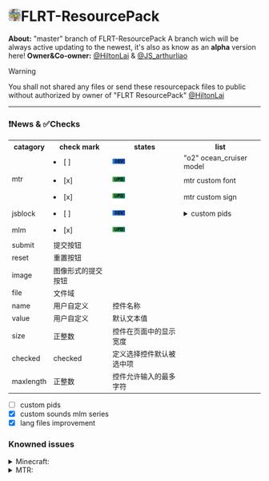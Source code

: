 # <img src="temporary/emojis/FLRT.png" width="25" height="25"/>FLRT-ResourcePack
**About:** 
"master" branch of FLRT-ResourcePack
A branch wich will be always active updating to the newest, it's also as know as an **alpha** version here!
**Owner&Co-owner:** [@HiltonLai](https://github.com/HiltonLai) & [@JS_arthurliao](https://github.com/JSarthurliao)

> [!WARNING]
> You shall not shared any files or send these resourcepack files to public without authorized by owner of "FLRT ResourcePack" [@HiltonLai](https://github.com/HiltonLai)

---
### ❗News & ✅Checks

<table>
    <tr>
        <th>catagory</th>
        <th>check
          mark</th>
        <th>states</th>
        <th>list</th>
    </tr>
    <tr>
        <td rowspan="3">mtr</td>
        <td><li>[ ] </li></td>
        <td><img src="temporary/emojis/develop.png" width="25" height="25"/></td>
        <td>"o2" ocean_cruiser model</td>
    </tr>
    <tr>
        <td><li>[x] </li></td>
        <td><img src="temporary/emojis/update.png" width="25" height="25"/></td>
        <td>mtr custom font</td>
    </tr>
    <tr>
        <td><li>[x] </li></td>
        <td><img src="temporary/emojis/update.png" width="25" height="25"/></td>
        <td>mtr custom sign</td>
    </tr>
    <tr>
        <td>jsblock</td>
        <td><li>[ ] </li></td>
        <td><img src="temporary/emojis/develop.png" width="25" height="25"/></td>
        <td><details>
              <summary>custom pids</summary>
              passanger information dynamic system
            </details></td>
    </tr>
    <tr>
        <td>mlm</td>
        <td><li>[x] </li></td>
        <td><img src="temporary/emojis/update.png" width="25" height="25"/></td>
    </tr>
    <tr>
        <td>submit</td>
        <td>提交按钮</td>
    </tr>
    <tr>
        <td>reset</td>
        <td>重置按钮</td>
    </tr>
    <tr>
        <td>image</td>
        <td>图像形式的提交按钮</td>
    </tr>
    <tr>
        <td >file</td>
        <td>文件域</td>
    </tr>
    <tr>
        <td >name</td>
        <td>用户自定义</td>
        <td>控件名称</td>
    </tr>
    <tr>
        <td >value</td>
        <td >用户自定义</td>
        <td >默认文本值</td>
    </tr>
    <tr>
        <td >size</td>
        <td >正整数</td>
        <td >控件在页面中的显示宽度</td>
    </tr>
    <tr>
        <td >checked</td>
        <td >checked</td>
        <td >定义选择控件默认被选中项</td>
    </tr>
    <tr>
        <td >maxlength</td>
        <td >正整数</td>
        <td >控件允许输入的最多字符</td>
    </tr>
</table>

 
- [ ] custom pids
- [x] custom sounds mlm series
- [x] lang files improvement

### Knowned issues
<details>
  <summary>Minecraft:</summary>
  new emojis cannot be load.
  <details>
    <summary>ℹ️information:</summary>
    Need more information for the minecraft emojis json file name
    </details>
</details>

<details>
  <summary>MTR:</summary>
  missing "properties.json" for o_train model
  <details>
    <summary>ℹ️information:</summary>
    Need more example for o_train
  </details>
</details>

